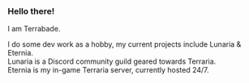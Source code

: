 ### Hello there!

I am Terrabade.

I do some dev work as a hobby, my current projects include Lunaria & Eternia.\
Lunaria is a Discord community guild geared towards Terraria.\
Eternia is my in-game Terraria server, currently hosted 24/7.

